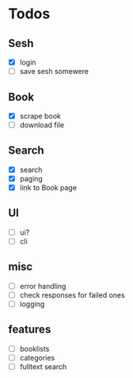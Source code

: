 # Todos

## Sesh

- [x] login
- [ ] save sesh somewere

## Book

- [x] scrape book
- [ ] download file

## Search

- [x] search
- [x] paging
- [x] link to Book page

## UI

- [ ] ui?
- [ ] cli

## misc

- [ ] error handling
- [ ] check responses for failed ones
- [ ] logging

## features

- [ ] booklists
- [ ] categories
- [ ] fulltext search
